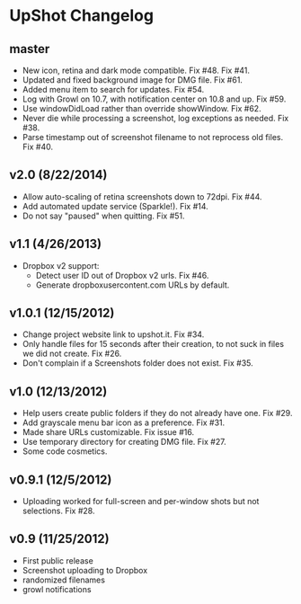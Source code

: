 UpShot Changelog
================

master
------
* New icon, retina and dark mode compatible. Fix #48. Fix #41.
* Updated and fixed background image for DMG file. Fix #61.
* Added menu item to search for updates. Fix #54.
* Log with Growl on 10.7, with notification center on 10.8 and up. Fix #59.
* Use windowDidLoad rather than override showWindow. Fix #62.
* Never die while processing a screenshot, log exceptions as needed. Fix #38.
* Parse timestamp out of screenshot filename to not reprocess old files. Fix #40.

v2.0 (8/22/2014)
----------------
* Allow auto-scaling of retina screenshots down to 72dpi. Fix #44.
* Add automated update service (Sparkle!). Fix #14.
* Do not say "paused" when quitting. Fix #51.

v1.1 (4/26/2013)
----------------
* Dropbox v2 support:
  * Detect user ID out of Dropbox v2 urls. Fix #46.
  * Generate dropboxusercontent.com URLs by default.

v1.0.1 (12/15/2012)
-------------------
* Change project website link to upshot.it. Fix #34.
* Only handle files for 15 seconds after their creation, to not suck in files we did not create. Fix #26.
* Don't complain if a Screenshots folder does not exist. Fix #35.

v1.0 (12/13/2012)
-------------------
* Help users create public folders if they do not already have one. Fix #29.
* Add grayscale menu bar icon as a preference. Fix #31.
* Made share URLs customizable. Fix issue #16.
* Use temporary directory for creating DMG file. Fix #27.
* Some code cosmetics.

v0.9.1 (12/5/2012)
------------------
* Uploading worked for full-screen and per-window shots but not selections. Fix #28.

v0.9 (11/25/2012)
-----------------
* First public release
* Screenshot uploading to Dropbox
* randomized filenames
* growl notifications
